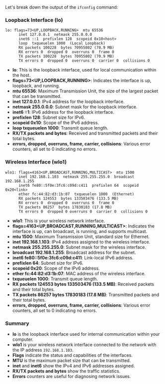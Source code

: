 Let's break down the output of the `ifconfig` command:

### Loopback Interface (lo)
```plaintext
lo: flags=73<UP,LOOPBACK,RUNNING>  mtu 65536
      inet 127.0.0.1  netmask 255.0.0.0
      inet6 ::1  prefixlen 128  scopeid 0x10<host>
      loop  txqueuelen 1000  (Local Loopback)
      RX packets 100228  bytes 70955802 (70.9 MB)
      RX errors 0  dropped 0  overruns 0  frame 0
      TX packets 100228  bytes 70955802 (70.9 MB)
      TX errors 0  dropped 0  overruns 0  carrier 0  collisions 0
```

- **lo**: This is the loopback interface, used for local communication within the host.
- **flags=73<UP,LOOPBACK,RUNNING>**: Indicates the interface is up, loopback, and running.
- **mtu 65536**: Maximum Transmission Unit, the size of the largest packet that can be transmitted.
- **inet 127.0.0.1**: IPv4 address for the loopback interface.
- **netmask 255.0.0.0**: Subnet mask for the loopback interface.
- **inet6 ::1**: IPv6 address for the loopback interface.
- **prefixlen 128**: Subnet size for IPv6.
- **scopeid 0x10<host>**: Scope of the IPv6 address.
- **loop txqueuelen 1000**: Transmit queue length.
- **RX/TX packets and bytes**: Received and transmitted packets and their total bytes.
- **errors, dropped, overruns, frame, carrier, collisions**: Various error counters, all set to 0 indicating no errors.

### Wireless Interface (wlo1)
```plaintext
wlo1: flags=4163<UP,BROADCAST,RUNNING,MULTICAST>  mtu 1500
      inet 192.168.1.103  netmask 255.255.255.0  broadcast 192.168.1.255
      inet6 fe80::5f0e:3fc6:c09d:c411  prefixlen 64  scopeid 0x20<link>
      ether fc:44:82:d3:1b:07  txqueuelen 1000  (Ethernet)
      RX packets 124553  bytes 133503476 (133.5 MB)
      RX errors 0  dropped 0  overruns 0  frame 0
      TX packets 86257  bytes 17830183 (17.8 MB)
      TX errors 0  dropped 0 overruns 0  carrier 0  collisions 0
```

- **wlo1**: This is your wireless network interface.
- **flags=4163<UP,BROADCAST,RUNNING,MULTICAST>**: Indicates the interface is up, can broadcast, is running, and supports multicast.
- **mtu 1500**: Maximum Transmission Unit, standard size for Ethernet.
- **inet 192.168.1.103**: IPv4 address assigned to the wireless interface.
- **netmask 255.255.255.0**: Subnet mask for the wireless interface.
- **broadcast 192.168.1.255**: Broadcast address for the subnet.
- **inet6 fe80::5f0e:3fc6:c09d:c411**: Link-local IPv6 address.
- **prefixlen 64**: Subnet size for IPv6.
- **scopeid 0x20<link>**: Scope of the IPv6 address.
- **ether fc:44:82:d3:1b:07**: MAC address of the wireless interface.
- **txqueuelen 1000**: Transmit queue length.
- **RX packets 124553 bytes 133503476 (133.5 MB)**: Received packets and their total bytes.
- **TX packets 86257 bytes 17830183 (17.8 MB)**: Transmitted packets and their total bytes.
- **errors, dropped, overruns, frame, carrier, collisions**: Various error counters, all set to 0 indicating no errors.

### Summary
- **lo** is the loopback interface used for internal communication within your computer.
- **wlo1** is your wireless network interface connected to the network with the IP address `192.168.1.103`.
- **Flags** indicate the status and capabilities of the interfaces.
- **MTU** is the maximum packet size that can be transmitted.
- **inet** and **inet6** show the IPv4 and IPv6 addresses assigned.
- **RX/TX packets and bytes** show the traffic statistics.
- **Errors** counters are useful for diagnosing network issues.
